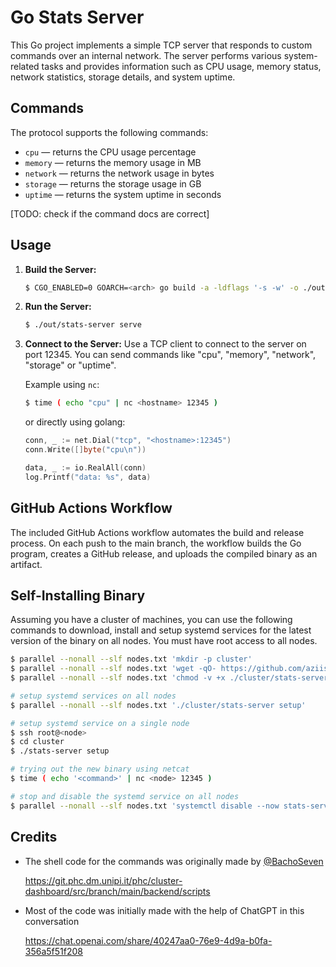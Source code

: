 # Go Stats Server

This Go project implements a simple TCP server that responds to custom commands over an internal network. The server performs various system-related tasks and provides information such as CPU usage, memory status, network statistics, storage details, and system uptime.

## Commands

The protocol supports the following commands: 

- `cpu` &mdash; returns the CPU usage percentage
- `memory` &mdash; returns the memory usage in MB
- `network` &mdash; returns the network usage in bytes
- `storage` &mdash; returns the storage usage in GB
- `uptime` &mdash; returns the system uptime in seconds

[TODO: check if the command docs are correct]

## Usage

1. **Build the Server:**

    ```bash shell
    $ CGO_ENABLED=0 GOARCH=<arch> go build -a -ldflags '-s -w' -o ./out/stats-server main.go
    ```

2. **Run the Server:**

    ```bash shell
    $ ./out/stats-server serve
    ```

3. **Connect to the Server:** Use a TCP client to connect to the server on port 12345. You can send commands like "cpu", "memory", "network", "storage" or
   "uptime".

    Example using `nc`:

    ```bash shell
    $ time ( echo "cpu" | nc <hostname> 12345 )
    ```

    or directly using golang:

    ```go
    conn, _ := net.Dial("tcp", "<hostname>:12345")
    conn.Write([]byte("cpu\n"))

    data, _ := io.RealAll(conn)
    log.Printf("data: %s", data)
    ```

## GitHub Actions Workflow

The included GitHub Actions workflow automates the build and release process. On each push to the main branch, the workflow builds the Go program, creates a GitHub release, and uploads the compiled binary as an artifact.

## Self-Installing Binary

Assuming you have a cluster of machines, you can use the following commands to download, install and setup systemd services for the latest version of the binary on all nodes. You must have root access to all nodes.

```bash
$ parallel --nonall --slf nodes.txt 'mkdir -p cluster'
$ parallel --nonall --slf nodes.txt 'wget -qO- https://github.com/aziis98/go-stats-server/releases/latest/download/stats-server > ./cluster/stats-server'
$ parallel --nonall --slf nodes.txt 'chmod -v +x ./cluster/stats-server'

# setup systemd services on all nodes
$ parallel --nonall --slf nodes.txt './cluster/stats-server setup'

# setup systemd service on a single node
$ ssh root@<node>
$ cd cluster
$ ./stats-server setup

# trying out the new binary using netcat
$ time ( echo '<command>' | nc <node> 12345 )

# stop and disable the systemd service on all nodes
$ parallel --nonall --slf nodes.txt 'systemctl disable --now stats-server.service'
```

## Credits

- The shell code for the commands was originally made by [@BachoSeven](https://github.com/bachoseven)

    <https://git.phc.dm.unipi.it/phc/cluster-dashboard/src/branch/main/backend/scripts>

- Most of the code was initially made with the help of ChatGPT in this conversation

    <https://chat.openai.com/share/40247aa0-76e9-4d9a-b0fa-356a5f51f208>